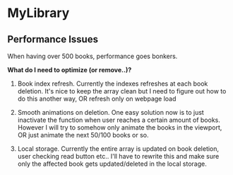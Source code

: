 # MyLibrary



## Performance Issues

When having over 500 books, performance goes bonkers.

**What do I need to optimize (or remove..)?**

1. Book index refresh. Currently the indexes refreshes at each book deletion. It's nice to keep the array clean but I need to figure out how to do this another way, OR refresh only on webpage load

2. Smooth animations on deletion. One easy solution now is to just inactivate the function when user reaches a certain amount of books. However I will try to somehow only animate the books in the viewport, OR just animate the next 50/100 books or so.

3. Local storage. Currently the entire array is updated on book deletion, user checking read button etc.. I'll have to rewrite this and make sure only the affected book gets updated/deleted in the local storage.
